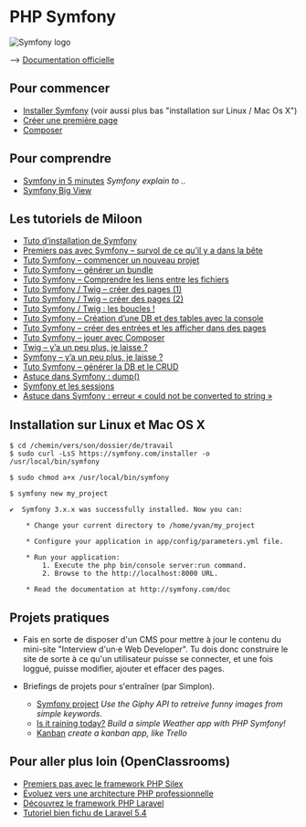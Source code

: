 # PHP Symfony

![Symfony logo](https://symfony.com/images/v5/opengraph/symfony_logo.png?v=4)

--> [Documentation officielle](http://documentation-symfony.fr)

## Pour commencer

* [Installer Symfony](http://symfony.com/doc/current/setup.html) (voir aussi plus bas "installation sur Linux / Mac Os X")
* [Créer une première page](http://symfony.com/doc/current/page_creation.html)
* [Composer](https://getcomposer.org/doc/00-intro.md)

## Pour comprendre

* [Symfony in 5 minutes](https://symfony.com/what-is-symfony) _Symfony explain to .._
* [Symfony Big View](https://symfony.com/doc/current/quick_tour/the_big_picture.html)

## Les tutoriels de Miloon

- [Tuto d’installation de Symfony](https://mae.ovh/blog/tuto-installation-symfony/)
- [Premiers pas avec Symfony – survol de ce qu’il y a dans la bête](https://mae.ovh/blog/premiers-pas-symfony/)
- [Tuto Symfony – commencer un nouveau projet](https://mae.ovh/blog/tuto-symfony-commencer-nouveau-projet/)
- [Tuto Symfony – générer un bundle](https://mae.ovh/blog/tuto-symfony-vues-fichiers/)
- [Tuto Symfony – Comprendre les liens entre les fichiers](https://mae.ovh/blog/tuto-symfony-generer-bundle/)
- [Tuto Symfony / Twig – créer des pages (1)](https://mae.ovh/blog/tuto-symfony-creer-pages-1/)
- [Tuto Symfony / Twig – créer des pages (2)](https://mae.ovh/blog/tuto-symfony-twig-creer-pages-2/)
- [Tuto Symfony / Twig : les boucles !](https://mae.ovh/blog/tuto-symfony-twig-boucles/)
- [Tuto Symfony – Création d’une DB et des tables avec la console](https://mae.ovh/blog/tuto-symfony-creation-db-tables-console-affichage-donnees/)
- [Tuto Symfony – créer des entrées et les afficher dans des pages](https://mae.ovh/blog/tuto-symfony-creer-entrees-afficher/)
- [Tuto Symfony – jouer avec Composer](https://mae.ovh/blog/tuto-symfony-composer/)
- [Twig – y’a un peu plus, je laisse ?](https://mae.ovh/blog/symfony-ya-un-peu-plus-je-laisse/)
- [Symfony – y’a un peu plus, je laisse ?](https://mae.ovh/blog/twig-ya-un-peu-plus-je-laisse/)
- [Tuto Symfony – générer la DB et le CRUD](https://mae.ovh/blog/tuto-symfony-generer-db-crud/)
- [Astuce dans Symfony : dump()](https://mae.ovh/blog/astuce-dans-symfony-dump/)
- [Symfony et les sessions](https://mae.ovh/blog/symfony-et-les-sessions/)
- [Astuce dans Symfony : erreur « could not be converted to string »](https://mae.ovh/blog/astuce-dans-symfony-erreur-could-not-be-converted-to-string/)


## Installation sur Linux et Mac OS X

```shell
$ cd /chemin/vers/son/dossier/de/travail
$ sudo curl -LsS https://symfony.com/installer -o /usr/local/bin/symfony

$ sudo chmod a+x /usr/local/bin/symfony

$ symfony new my_project

✔  Symfony 3.x.x was successfully installed. Now you can:

    * Change your current directory to /home/yvan/my_project

    * Configure your application in app/config/parameters.yml file.

    * Run your application:
        1. Execute the php bin/console server:run command.
        2. Browse to the http://localhost:8000 URL.

    * Read the documentation at http://symfony.com/doc
```

## Projets pratiques

- Fais en sorte de disposer d'un CMS pour mettre à jour le contenu du mini-site "Interview d'un·e Web Developer". Tu dois donc construire le site de sorte à ce qu'un utilisateur puisse se connecter, et une fois loggué, puisse modifier, ajouter et effacer des pages.
- Briefings de projets pour s'entraîner (par Simplon).

	* [Symfony project](https://github.com/simplonco/symfony-project) _Use the Giphy API to retreive funny images from simple keywords._
	* [Is it raining today?](https://github.com/simplonco/is-it-raining-today) _Build a simple Weather app with PHP Symfony!_
	* [Kanban](https://github.com/simplonco/kanban) _create a kanban app, like Trello_



## Pour aller plus loin (OpenClassrooms)

* [Premiers pas avec le framework PHP Silex](https://openclassrooms.com/courses/premiers-pas-avec-le-framework-php-silex)
* [Évoluez vers une architecture PHP professionnelle](https://openclassrooms.com/courses/evoluez-vers-une-architecture-php-professionnelle)
* [Découvrez le framework PHP Laravel](https://openclassrooms.com/courses/decouvrez-le-framework-php-laravel-1) 
* [Tutoriel bien fichu de Laravel 5.4](https://www.parthpatel.net/laravel-tutorial-for-beginner-5-4/)



